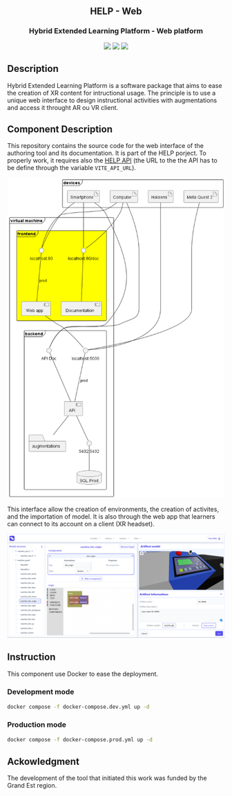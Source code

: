<h2 align="center">HELP - Web</h2>
<h3 align="center">Hybrid Extended Learning Platform - Web platform</h3>
<p align="center">
    <a href=""><img src="https://img.shields.io/badge/-Vue-4FC08D?logo=vue.js&logoColor=FFFFFF"/></a>
    <a href=""><img src="https://img.shields.io/badge/-Vite-646CFF?logo=vite&logoColor=FFFFFF"/></a>
    <a href=""><img src="https://img.shields.io/badge/-Docker-2496ED?logo=docker&logoColor=FFFFFF"/></a>
</p>

## Description
Hybrid Extended Learning Platform is a software package that aims to ease the creation of XR content for intructional usage. The principle is to use a unique web interface to design instructional activities with augmentations and access it throught AR ou VR client. 

## Component Description
This repository contains the source code for the web interface of the authoring tool and its documentation. It is part of the HELP porject. To properly work, it requires also the [HELP API](https://github.com/ERPI-UL/HELP-API) (the URL to the the API has to be define through the variable `VITE_API_URL`).

![position in the achirtecture](./docs/src/assets/physical-archi-2.png)

This interface allow the creation of environments, the creation of activites, and the importation of model. It is also through the web app that learners can connect to its account on a client (XR headset). 

![Edit the behavior of an augmentation (machine)](./docs/src/assets/editMachineLogic.png)

## Instruction
This component use Docker to ease the deployment.
### Development mode

```sh
docker compose -f docker-compose.dev.yml up -d
```
### Production mode
```sh
docker compose -f docker-compose.prod.yml up -d
```

## Ackowledgment
The development of the tool that initiated this work was funded by the Grand Est region.